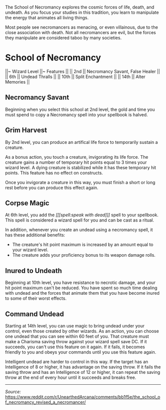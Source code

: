 The School of Necromancy explores the cosmic forces of life, death, and undeath. As you focus your studies in this tradition, you learn to manipulate the energy that animates all living things.

Most people see necromancers as menacing, or even villainous, due to the close association with death. Not all necromancers are evil, but the forces they manipulate are considered taboo by many societies.

# School of Necromancy

||~ Wizard Level ||~ Features ||
|| 2nd || Necromancy Savant, False Healer ||
|| 6th || Undead Thralls ||
|| 10th || Split Enchantment ||
|| 14th || Alter Memories ||

## Necromancy Savant

Beginning when you select this school at 2nd level, the gold and time you must spend to copy a Necromancy spell into your spellbook is halved.

## Grim Harvest

By 2nd level, you can produce an artifical life force to temporarily sustain a creature.

As a bonus action, you touch a creature, invigorating its life force. The creature gains a number of temporary hit points equal to 3 times your wizard level. A dying creature is stabilized while it has these temporary hit points. This feature has no effect on constructs.

Once you invigorate a creature in this way, you must finish a short or long rest before you can produce this effect again.

## Corpse Magic

At 6th level, you add the *[[[spell:speak with dead]]]* spell to your spellbook. This spell is considered a wizard spell for you and can be cast as a ritual. 

In addition, whenever you create an undead using a necromancy spell, it has these additional benefits:

* The creature's hit point maximum is increased by an amount equal to your wizard level.
* The creature adds your proficiency bonus to its weapon damage rolls.

## Inured to Undeath

Beginning at 10th level, you have resistance to necrotic damage, and your hit point maximum can't be reduced. You have spent so much time dealing with undead and the forces that animate them that you have become inured to some of their worst effects.

## Command Undead

Starting at 14th level, you can use magic to bring undead under your control, even those created by other wizards. As an action, you can choose one undead that you can see within 60 feet of you. That creature must make a Charisma saving throw against your wizard spell save DC. If it succeeds, you can't use this feature on it again. If it fails, it becomes friendly to you and obeys your commands until you use this feature again.

Intelligent undead are harder to control in this way. If the target has an Intelligence of 8 or higher, it has advantage on the saving throw. If it fails the saving throw and has an Intelligence of 12 or higher, it can repeat the saving throw at the end of every hour until it succeeds and breaks free.

----

*Source:* <https://www.reddit.com/r/UnearthedArcana/comments/bb1f5e/the_school_of_necromancy_revised_a_necromancer/>